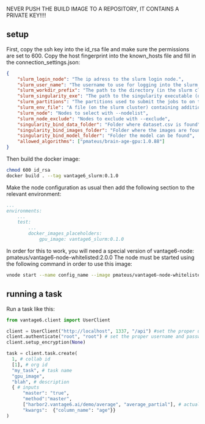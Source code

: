 NEVER PUSH THE BUILD IMAGE TO A REPOSITORY, IT CONTAINS A PRIVATE KEY!!!!

## setup
First, copy the ssh key into the id_rsa file and make sure the permissions are set to 600.
Copy the host fingerprint into the known_hosts file and fill in the connection_settings.json:

```json
{
    "slurm_login_node": "The ip adress to the slurm login node.",
    "slurm_user_name": "The username to use for logging into the slurm cluster.",
    "slurm_workdir_prefix": "The path to the directory (in the slurm cluster) inside of which the tasks will be run.",
    "slurm_singularity_exe": "The path to the singularity executable (on the slurm cluster).",
    "slurm_partitions": "The partitions used to submit the jobs to on the slurm cluster.",
    "slurm_env_file": "A file (on the slurm cluster) containing additional environment variables (eg. XNAT credentials) to be used inside the singularity instances.",
    "slurm_node": "Nodes to select with --nodelist",
    "slurm_node_exclude": "Nodes to exclude with --exclude",
    "singularity_bind_data_folder": "Folder where dataset.csv is found",
    "singularity_bind_images_folder": "Folder where the images are found",
    "singularity_bind_model_folder": "Folder the model can be found",
    "allowed_algorithms": ["pmateus/brain-age-gpu:1.0.88"]
}
```

Then build the docker image:
```bash 
chmod 600 id_rsa
docker build . --tag vantage6_slurm:0.1.0
```

Make the node configuration as usual then add the following section to the relevant environment:

```yml
...
environments:
    ...
    test:
        ...
        docker_images_placeholders:
            gpu_image: vantage6_slurm:0.1.0
```

In order for this to work, you will need a special version of vantage6-node: pmateus/vantage6-node-whitelisted:2.0.0 
The node must be started using the following command in order to use this image:

```bash
vnode start --name config_name --image pmateus/vantage6-node-whitelisted:2.0.0 --environment test
```

## running a task
Run a task like this:

```python
from vantage6.client import UserClient

client = UserClient("http://localhost", 1337, "/api") #set the proper url and port for the server
client.authenticate("root", "root") # set the proper username and password
client.setup_encryption(None)

task = client.task.create(
  1, # collab id
  [1], # org id
  "my_task", # task name
  "gpu_image",
  "blah", # description
  { # inputs
      "master": "true", 
      "method":"master", 
      ["harbor2.vantage6.ai/demo/average", "average_partial"], # actual algorithm image, the actual function to run
      "kwargs":  {"column_name": "age"}}
)
```



